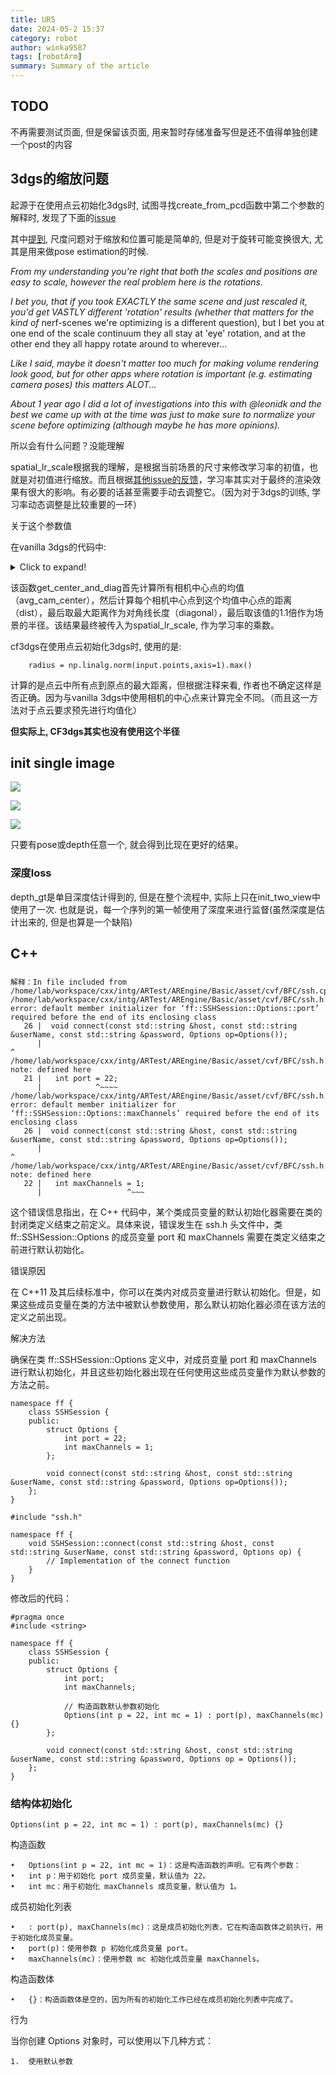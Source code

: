 ```yaml
---
title: UR5
date: 2024-05-2 15:37
category: robot
author: winka9587
tags: [robotArm]
summary: Summary of the article
---
```

## TODO

不再需要测试页面, 但是保留该页面, 用来暂时存储准备写但是还不值得单独创建一个post的内容

## 3dgs的缩放问题

起源于在使用点云初始化3dgs时, 试图寻找create_from_pcd函数中第二个参数的解释时, 发现了下面的[issue](https://github.com/graphdeco-inria/gaussian-splatting/issues/38)

其中[提到](https://github.com/graphdeco-inria/gaussian-splatting/issues/38#issuecomment-1638468622), 尺度问题对于缩放和位置可能是简单的, 但是对于旋转可能变换很大, 尤其是用来做pose estimation的时候.

*From my understanding you're right that both the scales and positions are easy to scale, however the real problem here is the rotations.*

*I bet you, that if you took EXACTLY the same scene and just rescaled it, you'd get VASTLY different 'rotation' results (whether that matters for the kind of* nerf-scenes we're optimizing is a different question), but I bet you at one end of the scale continuum they all stay at 'eye' rotation, and at the other end they all happy rotate around to wherever...

*Like I said, maybe it doesn't matter too much for making volume rendering look good, but for other apps where rotation is important (e.g. estimating camera poses) this matters ALOT...*

*About 1 year ago I did a lot of investigations into this with @leonidk and the best we came up with at the time was just to make sure to normalize your scene before optimizing (although maybe he has more opinions).*

所以会有什么问题？没能理解

spatial_lr_scale根据我的理解，是根据当前场景的尺寸来修改学习率的初值，也就是对初值进行缩放。而且根据[其他issue的反馈](https://github.com/graphdeco-inria/gaussian-splatting/issues/49)，学习率其实对于最终的渲染效果有很大的影响。有必要的话甚至需要手动去调整它。（因为对于3dgs的训练, 学习率动态调整是比较重要的一环）

关于这个参数值

在vanilla 3dgs的代码中:

<details>
<summary>Click to expand!</summary>

~~~
"""
    translate: np.array 均值点取反, 便于之后计算世界坐标系的均值化后的坐标
    radius: float 相机中心点到最远的相机中心点的距离 * 1.1
"""
def getNerfppNorm(cam_info):
    def get_center_and_diag(cam_centers):
        cam_centers = np.hstack(cam_centers)
        avg_cam_center = np.mean(cam_centers, axis=1, keepdims=True)
        center = avg_cam_center
        dist = np.linalg.norm(cam_centers - center, axis=0, keepdims=True)
        diagonal = np.max(dist)
        return center.flatten(), diagonal

    cam_centers = []

    for cam in cam_info:
        W2C = getWorld2View2(cam.R, cam.T)
        C2W = np.linalg.inv(W2C)
        cam_centers.append(C2W[:3, 3:4])

    center, diagonal = get_center_and_diag(cam_centers)
    radius = diagonal * 1.1

    translate = -center

    return {"translate": translate, "radius": radius}
~~~
</details>

该函数get_center_and_diag首先计算所有相机中心点的均值（avg_cam_center），然后计算每个相机中心点到这个均值中心点的距离（dist），最后取最大距离作为对角线长度（diagonal），最后取该值的1.1倍作为场景的半径。该结果最终被传入为spatial_lr_scale, 作为学习率的乘数。


cf3dgs在使用点云初始化3dgs时, 使用的是:

~~~
    radius = np.linalg.norm(input.points,axis=1).max()
~~~

计算的是点云中所有点到原点的最大距离，但根据注释来看, 作者也不确定这样是否正确。因为与vanilla 3dgs中使用相机的中心点来计算完全不同。（而且这一方法对于点云要求预先进行均值化）

**但实际上, CF3dgs其实也没有使用这个半径**

## init single image

![](/assets/img/2024-07-16-14-27-13.png)

![](/assets/img/2024-07-16-14-27-29.png)

![](/assets/img/2024-07-16-14-27-57.png)

只要有pose或depth任意一个, 就会得到比现在更好的结果。

### 深度loss

depth_gt是单目深度估计得到的, 但是在整个流程中, 实际上只在init_two_view中使用了一次. 也就是说，每一个序列的第一帧使用了深度来进行监督(虽然深度是估计出来的, 但是也算是一个缺陷)

## C++

### 
~~~
解释：In file included from /home/lab/workspace/cxx/intg/ARTest/AREngine/Basic/asset/cvf/BFC/ssh.cpp:2:
/home/lab/workspace/cxx/intg/ARTest/AREngine/Basic/asset/cvf/BFC/ssh.h:26:117: error: default member initializer for ‘ff::SSHSession::Options::port’ required before the end of its enclosing class
   26 |  void connect(const std::string &host, const std::string &userName, const std::string &password, Options op=Options());
      |                                                                                                                     ^
/home/lab/workspace/cxx/intg/ARTest/AREngine/Basic/asset/cvf/BFC/ssh.h:21:12: note: defined here
   21 |   int port = 22;
      |            ^~~~~
/home/lab/workspace/cxx/intg/ARTest/AREngine/Basic/asset/cvf/BFC/ssh.h:26:117: error: default member initializer for ‘ff::SSHSession::Options::maxChannels’ required before the end of its enclosing class
   26 |  void connect(const std::string &host, const std::string &userName, const std::string &password, Options op=Options());
      |                                                                                                                     ^
/home/lab/workspace/cxx/intg/ARTest/AREngine/Basic/asset/cvf/BFC/ssh.h:22:19: note: defined here
   22 |   int maxChannels = 1;
      |                   ^~~~
~~~

这个错误信息指出，在 C++ 代码中，某个类成员变量的默认初始化器需要在类的封闭类定义结束之前定义。具体来说，错误发生在 ssh.h 头文件中，类 ff::SSHSession::Options 的成员变量 port 和 maxChannels 需要在类定义结束之前进行默认初始化。

错误原因

在 C++11 及其后续标准中，你可以在类内对成员变量进行默认初始化。但是，如果这些成员变量在类的方法中被默认参数使用，那么默认初始化器必须在该方法的定义之前出现。

解决方法

确保在类 ff::SSHSession::Options 定义中，对成员变量 port 和 maxChannels 进行默认初始化，并且这些初始化器出现在任何使用这些成员变量作为默认参数的方法之前。

~~~
namespace ff {
    class SSHSession {
    public:
        struct Options {
            int port = 22;
            int maxChannels = 1;
        };

        void connect(const std::string &host, const std::string &userName, const std::string &password, Options op=Options());
    };
}
~~~

~~~
#include "ssh.h"

namespace ff {
    void SSHSession::connect(const std::string &host, const std::string &userName, const std::string &password, Options op) {
        // Implementation of the connect function
    }
}
~~~

修改后的代码：
~~~
#pragma once
#include <string>

namespace ff {
    class SSHSession {
    public:
        struct Options {
            int port;
            int maxChannels;

            // 构造函数默认参数初始化
            Options(int p = 22, int mc = 1) : port(p), maxChannels(mc) {}
        };

        void connect(const std::string &host, const std::string &userName, const std::string &password, Options op = Options());
    };
}
~~~

### 结构体初始化

~~~
Options(int p = 22, int mc = 1) : port(p), maxChannels(mc) {}
~~~

构造函数

	•	Options(int p = 22, int mc = 1)：这是构造函数的声明。它有两个参数：
	•	int p：用于初始化 port 成员变量，默认值为 22。
	•	int mc：用于初始化 maxChannels 成员变量，默认值为 1。

成员初始化列表

	•	: port(p), maxChannels(mc)：这是成员初始化列表，它在构造函数体之前执行，用于初始化成员变量。
	•	port(p)：使用参数 p 初始化成员变量 port。
	•	maxChannels(mc)：使用参数 mc 初始化成员变量 maxChannels。

构造函数体

	•	{}：构造函数体是空的，因为所有的初始化工作已经在成员初始化列表中完成了。

行为

当你创建 Options 对象时，可以使用以下几种方式：

	1.	使用默认参数